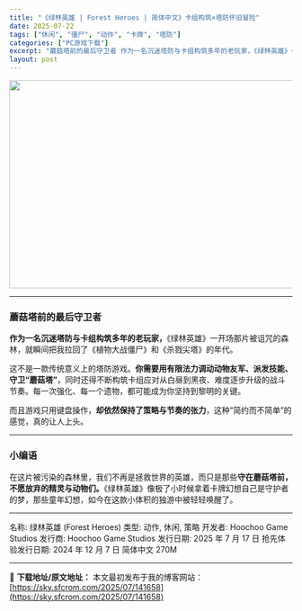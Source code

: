 ```yaml
---
title: "《绿林英雄 | Forest Heroes | 简体中文》卡组构筑×塔防怀旧冒险"
date: 2025-07-22
tags: ["休闲", "僵尸", "动作", "卡牌", "塔防"]
categories: ["PC游戏下载"]
excerpt: "蘑菇塔前的最后守卫者 作为一名沉迷塔防与卡组构筑多年的老玩家，《绿林英雄》一开场那片被诅咒的森林，就瞬间把我拉回了《植物大战僵尸》和《杀戮尖塔》的年代。 这不是一款传统意义上的塔防游戏。你需要用有限法力调动动物友军、派发技能、守卫“蘑菇塔”，同时还得不断构筑卡组应对从白昼到黑夜、难度逐步升级的战斗节&hellip;"
layout: post
---
```


<img class="aligncenter size-full wp-image-141659" src="https://sky.sfcrom.com/wp-content/uploads/2025/07/2025072207193689.webp" alt="" width="660" height="370" />

<hr />

<h3>蘑菇塔前的最后守卫者</h3>
<strong>作为一名沉迷塔防与卡组构筑多年的老玩家，</strong>《绿林英雄》一开场那片被诅咒的森林，就瞬间把我拉回了《植物大战僵尸》和《杀戮尖塔》的年代。

这不是一款传统意义上的塔防游戏。<strong>你需要用有限法力调动动物友军、派发技能、守卫“蘑菇塔”</strong>，同时还得不断构筑卡组应对从白昼到黑夜、难度逐步升级的战斗节奏。每一次强化、每一个遗物，都可能成为你坚持到黎明的关键。

而且游戏只用键盘操作，<strong>却依然保持了策略与节奏的张力</strong>，这种“简约而不简单”的感觉，真的让人上头。

<hr />

<h3>小编语</h3>
在这片被污染的森林里，我们不再是拯救世界的英雄，而只是那些<strong>守在蘑菇塔前，不愿放弃的精灵与动物们。</strong>《绿林英雄》像极了小时候拿着卡牌幻想自己是守护者的梦，那些童年幻想，如今在这款小体积的独游中被轻轻唤醒了。

<hr />

名称: 绿林英雄 (Forest Heroes)
类型: 动作, 休闲, 策略
开发者: Hoochoo Game Studios
发行商: Hoochoo Game Studios
发行日期: 2025 年 7 月 17 日
抢先体验发行日期: 2024 年 12 月 7 日
简体中文
270M

---
📖 **下载地址/原文地址：** 本文最初发布于我的博客网站：[https://sky.sfcrom.com/2025/07/141658](https://sky.sfcrom.com/2025/07/141658)
